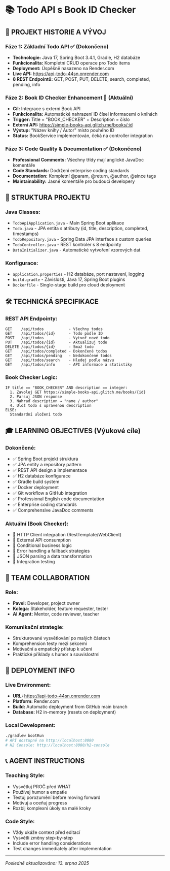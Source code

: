 # 📚 Todo API s Book ID Checker

## 🎯 **PROJEKT HISTORIE A VÝVOJ**

### **Fáze 1: Základní Todo API** ✅ (Dokončeno)
- **Technologie:** Java 17, Spring Boot 3.4.1, Gradle, H2 databáze
- **Funkcionalita:** Kompletní CRUD operace pro Todo items
- **Deployment:** Úspěšně nasazeno na Render.com
- **Live API:** https://api-todo-44sn.onrender.com
- **8 REST Endpointů:** GET, POST, PUT, DELETE, search, completed, pending, info

### **Fáze 2: Book ID Checker Enhancement** 🚧 (Aktuální)
- **Cíl:** Integrace s externí Book API
- **Funkcionalita:** Automatické nahrazení ID čísel informacemi o knihách
- **Trigger:** Title = "BOOK_CHECKER" + Description = číslo
- **Externí API:** https://simple-books-api.glitch.me/books/:id
- **Výstup:** "Název knihy / Autor" místo pouhého ID
- **Status:** BookService implementován, čeká na controller integration

### **Fáze 3: Code Quality & Documentation** ✅ (Dokončeno)
- **Professional Comments:** Všechny třídy mají anglické JavaDoc komentáře
- **Code Standards:** Dodržení enterprise coding standards
- **Documentation:** Kompletní @param, @return, @author, @since tags
- **Maintainability:** Jasné komentáře pro budoucí developery

## 📁 **STRUKTURA PROJEKTU**

### **Java Classes:**
- `TodoApiApplication.java` - Main Spring Boot aplikace
- `Todo.java` - JPA entita s atributy (id, title, description, completed, timestamps)
- `TodoRepository.java` - Spring Data JPA interface s custom queries
- `TodoController.java` - REST kontroler s 8 endpointy
- `DataInitializer.java` - Automatické vytvoření vzorových dat

### **Konfigurace:**
- `application.properties` - H2 databáze, port nastavení, logging
- `build.gradle` - Závislosti, Java 17, Spring Boot plugins
- `Dockerfile` - Single-stage build pro cloud deployment

## 🛠️ **TECHNICKÁ SPECIFIKACE**

### **REST API Endpointy:**
```
GET    /api/todos           - Všechny todos
GET    /api/todos/{id}      - Todo podle ID
POST   /api/todos           - Vytvoř nové todo
PUT    /api/todos/{id}      - Aktualizuj todo
DELETE /api/todos/{id}      - Smaž todo
GET    /api/todos/completed - Dokončené todos
GET    /api/todos/pending   - Nedokončené todos
GET    /api/todos/search    - Hledej podle názvu
GET    /api/todos/info      - API informace a statistiky
```

### **Book Checker Logic:**
```
IF title == "BOOK_CHECKER" AND description == integer:
  1. Zavolej GET https://simple-books-api.glitch.me/books/{id}
  2. Parsuj JSON response
  3. Nahraď description → "name / author"
  4. Ulož todo s upravenou description
ELSE:
  Standardní uložení todo
```

## 🎓 **LEARNING OBJECTIVES (Výukové cíle)**

### **Dokončené:**
- ✅ Spring Boot projekt struktura
- ✅ JPA entity a repository pattern
- ✅ REST API design a implementace
- ✅ H2 databáze konfigurace
- ✅ Gradle build system
- ✅ Docker deployment
- ✅ Git workflow a GitHub integration
- ✅ Professional English code documentation
- ✅ Enterprise coding standards
- ✅ Comprehensive JavaDoc comments

### **Aktuální (Book Checker):**
- 🔄 HTTP Client integration (RestTemplate/WebClient)
- 🔄 External API consumption
- 🔄 Conditional business logic
- 🔄 Error handling a fallback strategies
- 🔄 JSON parsing a data transformation
- 🔄 Integration testing

## 👥 **TEAM COLLABORATION**

### **Role:**
- **Pavel:** Developer, project owner
- **Kolega:** Stakeholder, feature requester, tester
- **AI Agent:** Mentor, code reviewer, teacher

### **Komunikační strategie:**
- Strukturované vysvětlování po malých částech
- Komprehension testy mezi sekcemi
- Motivační a empatický přístup k učení
- Praktické příklady s humor a souvislostmi

## 🚀 **DEPLOYMENT INFO**

### **Live Environment:**
- **URL:** https://api-todo-44sn.onrender.com
- **Platform:** Render.com
- **Build:** Automatic deployment from GitHub main branch
- **Database:** H2 in-memory (resets on deployment)

### **Local Development:**
```bash
./gradlew bootRun
# API dostupné na http://localhost:8080
# H2 Console: http://localhost:8080/h2-console
```

## 📞 **AGENT INSTRUCTIONS**

### **Teaching Style:**
- Vysvětluj PROČ před WHAT
- Používej humor a empatie
- Testuj porozumění before moving forward
- Motivuj a oceňuj progress
- Rozbij komplexní úkoly na malé kroky

### **Code Style:**
- Vždy ukáže context před editací
- Vysvětli změny step-by-step
- Include error handling considerations
- Test changes immediately after implementation

---
*Posledně aktualizováno: 13. srpna 2025*

